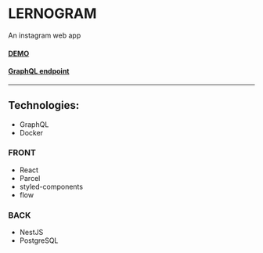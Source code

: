 # LERNOGRAM
An instagram web app

#### [DEMO](http://134.209.202.175:1234/)
#### [GraphQL endpoint](http://134.209.202.175:1234/)

---
## Technologies:

* GraphQL
* Docker

### FRONT
* React
* Parcel
* styled-components
* flow

### BACK
* NestJS
* PostgreSQL
